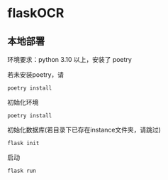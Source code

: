# flaskOCR

## 本地部署

环境要求：python 3.10 以上，安装了 poetry

若未安装poetry，请
```shell
poetry install
```

初始化环境

```shell
poetry install
```

初始化数据库(若目录下已存在instance文件夹，请跳过)

```shell
flask init
```

启动

```shell
flask run
```